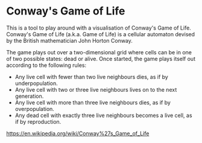 Conway's Game of Life
=====================

This is a tool to play around with a visualisation of Conway's Game of Life. Conway's Game of Life (a.k.a. Game of Life) is a
cellular automaton devised by the British mathematician John Horton Conway.

The game plays out over a two-dimensional grid where cells can be in one of two possible states: dead or alive. Once started, the game plays itself out according to the
following rules:

- Any live cell with fewer than two live neighbours dies, as if by underpopulation.
- Any live cell with two or three live neighbours lives on to the next generation.
- Any live cell with more than three live neighbours dies, as if by overpopulation.
- Any dead cell with exactly three live neighbours becomes a live cell, as if by reproduction.

https://en.wikipedia.org/wiki/Conway%27s_Game_of_Life

